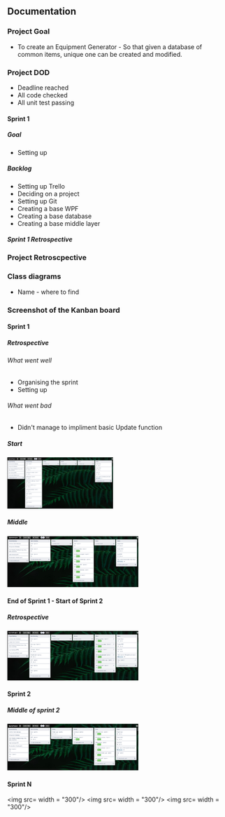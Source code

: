 ## Documentation
### Project Goal
- To create an Equipment Generator - So that given a database of common items, unique one can be created and modified.

### Project DOD
- Deadline reached
- All code checked
- All unit test passing

#### Sprint 1
##### Goal 
- Setting up

##### Backlog
- Setting up Trello
- Deciding on a project
- Setting up Git
- Creating a base WPF
- Creating a base database
- Creating a base middle layer

##### Sprint 1 Retrospective

### Project Retroscpective

### Class diagrams
- Name - where to find

### Screenshot of the Kanban board
#### Sprint 1
##### Retrospective
###### What went well
- Organising the sprint
- Setting up
###### What went bad
- Didn't manage to impliment basic Update function

##### Start
<img src="Sprint 1 start.png" width = "242"/>

##### Middle
<img src="Sprint 1 review.png" width = "300"/>

#### End of Sprint 1 - Start of Sprint 2
##### Retrospective
<img src="Sprint 1 end - Sprint 2 Start.png" width = "300"/>

#### Sprint 2
##### Middle of sprint 2
<img src="Sprint 2 Midway Through.png" width = "300"/>

#### Sprint N
<img src= width = "300"/>
<img src= width = "300"/>
<img src= width = "300"/>


